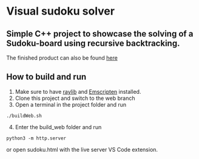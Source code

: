 # Visual sudoku solver
## Simple C++ project to showcase the solving of a Sudoku-board using recursive backtracking.
The finished product can also be found [here](https://www.edvardwd.folk.ntnu.no/build_web/sudoku.html)
## How to build and run
1. Make sure to have [raylib](https://github.com/raysan5/raylib) and [Emscripten](https://github.com/emscripten-core/emsdk) installed.
2. Clone this project and switch to the web branch
3. Open a terminal in the project folder and run
```
./buildWeb.sh
```
4. Enter the build_web folder and run
```
python3 -m http.server
```
or open sudoku.html with the live server VS Code extension.